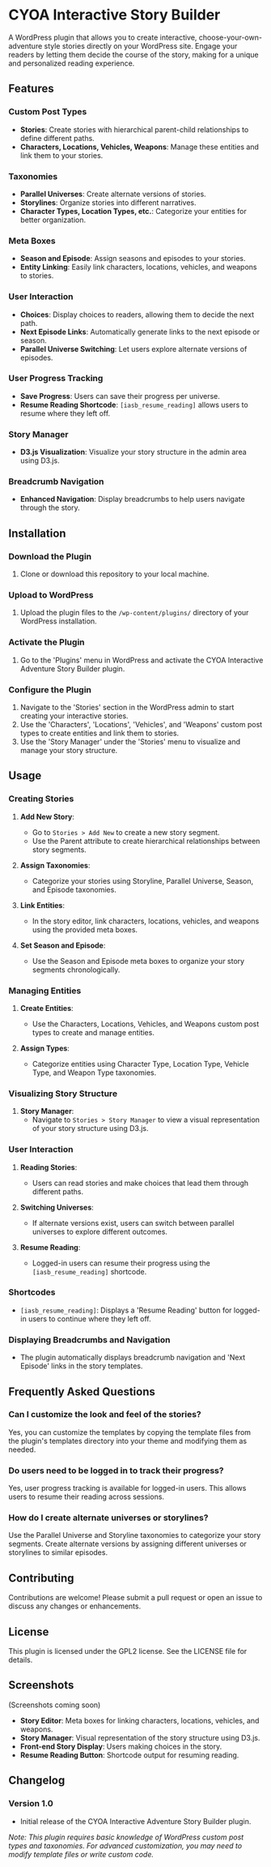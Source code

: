 # CYOA Interactive Story Builder

A WordPress plugin that allows you to create interactive, choose-your-own-adventure style stories directly on your WordPress site. Engage your readers by letting them decide the course of the story, making for a unique and personalized reading experience.

## Features

### Custom Post Types

- **Stories**: Create stories with hierarchical parent-child relationships to define different paths.
- **Characters, Locations, Vehicles, Weapons**: Manage these entities and link them to your stories.

### Taxonomies

- **Parallel Universes**: Create alternate versions of stories.
- **Storylines**: Organize stories into different narratives.
- **Character Types, Location Types, etc.**: Categorize your entities for better organization.

### Meta Boxes

- **Season and Episode**: Assign seasons and episodes to your stories.
- **Entity Linking**: Easily link characters, locations, vehicles, and weapons to stories.

### User Interaction

- **Choices**: Display choices to readers, allowing them to decide the next path.
- **Next Episode Links**: Automatically generate links to the next episode or season.
- **Parallel Universe Switching**: Let users explore alternate versions of episodes.

### User Progress Tracking

- **Save Progress**: Users can save their progress per universe.
- **Resume Reading Shortcode**: `[iasb_resume_reading]` allows users to resume where they left off.

### Story Manager

- **D3.js Visualization**: Visualize your story structure in the admin area using D3.js.

### Breadcrumb Navigation

- **Enhanced Navigation**: Display breadcrumbs to help users navigate through the story.

## Installation

### Download the Plugin

1. Clone or download this repository to your local machine.

### Upload to WordPress

1. Upload the plugin files to the `/wp-content/plugins/` directory of your WordPress installation.

### Activate the Plugin

1. Go to the 'Plugins' menu in WordPress and activate the CYOA Interactive Adventure Story Builder plugin.

### Configure the Plugin

1. Navigate to the 'Stories' section in the WordPress admin to start creating your interactive stories.
2. Use the 'Characters', 'Locations', 'Vehicles', and 'Weapons' custom post types to create entities and link them to stories.
3. Use the 'Story Manager' under the 'Stories' menu to visualize and manage your story structure.

## Usage

### Creating Stories

1. **Add New Story**:
    - Go to `Stories > Add New` to create a new story segment.
    - Use the Parent attribute to create hierarchical relationships between story segments.

2. **Assign Taxonomies**:
    - Categorize your stories using Storyline, Parallel Universe, Season, and Episode taxonomies.

3. **Link Entities**:
    - In the story editor, link characters, locations, vehicles, and weapons using the provided meta boxes.

4. **Set Season and Episode**:
    - Use the Season and Episode meta boxes to organize your story segments chronologically.

### Managing Entities

1. **Create Entities**:
    - Use the Characters, Locations, Vehicles, and Weapons custom post types to create and manage entities.

2. **Assign Types**:
    - Categorize entities using Character Type, Location Type, Vehicle Type, and Weapon Type taxonomies.

### Visualizing Story Structure

1. **Story Manager**:
    - Navigate to `Stories > Story Manager` to view a visual representation of your story structure using D3.js.

### User Interaction

1. **Reading Stories**:
    - Users can read stories and make choices that lead them through different paths.

2. **Switching Universes**:
    - If alternate versions exist, users can switch between parallel universes to explore different outcomes.

3. **Resume Reading**:
    - Logged-in users can resume their progress using the `[iasb_resume_reading]` shortcode.

### Shortcodes

- `[iasb_resume_reading]`: Displays a 'Resume Reading' button for logged-in users to continue where they left off.

### Displaying Breadcrumbs and Navigation

- The plugin automatically displays breadcrumb navigation and 'Next Episode' links in the story templates.

## Frequently Asked Questions

### Can I customize the look and feel of the stories?

Yes, you can customize the templates by copying the template files from the plugin's templates directory into your theme and modifying them as needed.

### Do users need to be logged in to track their progress?

Yes, user progress tracking is available for logged-in users. This allows users to resume their reading across sessions.

### How do I create alternate universes or storylines?

Use the Parallel Universe and Storyline taxonomies to categorize your story segments. Create alternate versions by assigning different universes or storylines to similar episodes.

## Contributing

Contributions are welcome! Please submit a pull request or open an issue to discuss any changes or enhancements.

## License

This plugin is licensed under the GPL2 license. See the LICENSE file for details.

## Screenshots

(Screenshots coming soon)

- **Story Editor**: Meta boxes for linking characters, locations, vehicles, and weapons.
- **Story Manager**: Visual representation of the story structure using D3.js.
- **Front-end Story Display**: Users making choices in the story.
- **Resume Reading Button**: Shortcode output for resuming reading.

## Changelog

### Version 1.0

- Initial release of the CYOA Interactive Adventure Story Builder plugin.

*Note: This plugin requires basic knowledge of WordPress custom post types and taxonomies. For advanced customization, you may need to modify template files or write custom code.*
